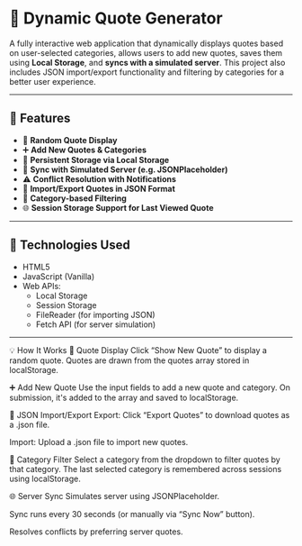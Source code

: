 # 🌟 Dynamic Quote Generator

A fully interactive web application that dynamically displays quotes based on user-selected categories, allows users to add new quotes, saves them using **Local Storage**, and **syncs with a simulated server**. This project also includes JSON import/export functionality and filtering by categories for a better user experience.

---

## 🚀 Features

- 🎯 **Random Quote Display**
- ➕ **Add New Quotes & Categories**
- 💾 **Persistent Storage via Local Storage**
- 🔁 **Sync with Simulated Server (e.g. JSONPlaceholder)**
- ⚠️ **Conflict Resolution with Notifications**
- 📂 **Import/Export Quotes in JSON Format**
- 🧠 **Category-based Filtering**
- 🌐 **Session Storage Support for Last Viewed Quote**

---

## 🧩 Technologies Used

- HTML5
- JavaScript (Vanilla)
- Web APIs:
  - Local Storage
  - Session Storage
  - FileReader (for importing JSON)
  - Fetch API (for server simulation)

---

💡 How It Works
🔄 Quote Display
Click “Show New Quote” to display a random quote. Quotes are drawn from the quotes array stored in localStorage.

➕ Add New Quote
Use the input fields to add a new quote and category. On submission, it's added to the array and saved to localStorage.

📁 JSON Import/Export
Export: Click “Export Quotes” to download quotes as a .json file.

Import: Upload a .json file to import new quotes.

📂 Category Filter
Select a category from the dropdown to filter quotes by that category. The last selected category is remembered across sessions using localStorage.

🌐 Server Sync
Simulates server using JSONPlaceholder.

Sync runs every 30 seconds (or manually via “Sync Now” button).

Resolves conflicts by preferring server quotes.
